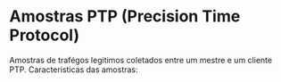 # Amostras PTP (Precision Time Protocol)

Amostras de trafégos legitimos coletados entre um mestre e um cliente PTP. Caracteristicas das amostras:

